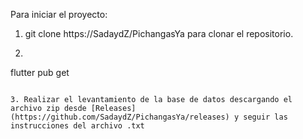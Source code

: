 Para iniciar el proyecto:

1. git clone https://SadaydZ/PichangasYa para clonar el repositorio.
   
2. ```python
flutter pub get
``` en terminal para instalar todas las dependencias requeridas.

3. Realizar el levantamiento de la base de datos descargando el archivo zip desde [Releases](https://github.com/SadaydZ/PichangasYa/releases) y seguir las instrucciones del archivo .txt
